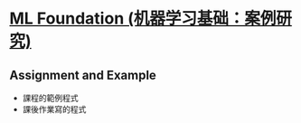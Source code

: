 # [ML Foundation (机器学习基础：案例研究)](https://www.coursera.org/learn/ml-foundations?=)

## Assignment and Example
- 課程的範例程式
- 課後作業寫的程式
